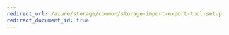 ```yaml
---
redirect_url: /azure/storage/common/storage-import-export-tool-setup
redirect_document_id: true
---
```

